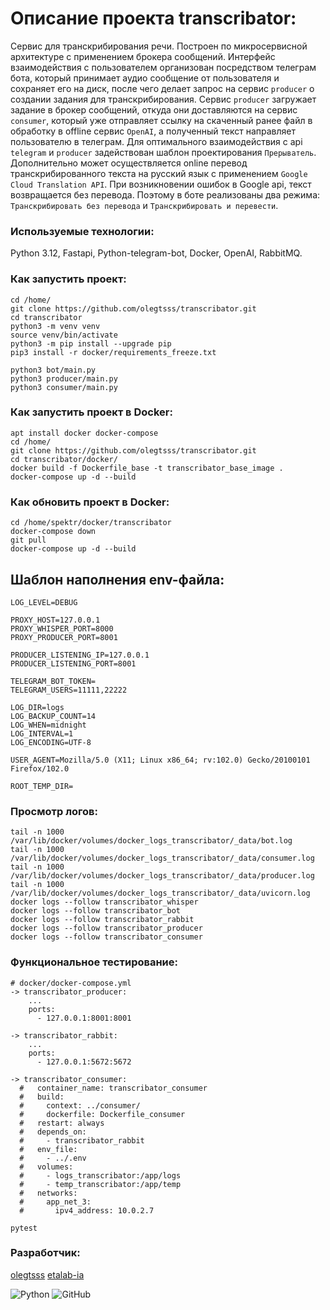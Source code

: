 # Описание проекта transcribator:
Сервис для транскрибирования речи. Построен по микросервисной архитектуре c применением брокера сообщений. Интерфейс взаимодействия с пользователем организован посредством телеграм бота, который принимает аудио сообщение от пользователя и сохраняет его на диск, после чего делает запрос на сервис `producer` о создании задания для транскрибирования. Сервис `producer` загружает задание в брокер сообщений, откуда они доставляются на сервис `consumer`, который уже отправляет ссылку на скаченный ранее файл в обработку в offline сервис `OpenAI`, а полученный текст направляет пользователю в телеграм. Для оптимального взаимодействия с api `telegram` и `producer` задействован шаблон проектирования `Прерыватель`. Дополнительно может осуществляется online перевод транскрибированного текста на русский язык с применением `Google Cloud Translation API`. При возникновении ошибок в Google api, текст возвращается без перевода. Поэтому в боте реализованы два режима: `Транскрибировать без перевода` и `Транскрибировать и перевести`.

### Используемые технологии:

Python 3.12, Fastapi, Python-telegram-bot, Docker, OpenAI, RabbitMQ.

### Как запустить проект:

```
cd /home/
git clone https://github.com/olegtsss/transcribator.git
cd transcribator
python3 -m venv venv
source venv/bin/activate
python3 -m pip install --upgrade pip
pip3 install -r docker/requirements_freeze.txt

python3 bot/main.py
python3 producer/main.py
python3 consumer/main.py
```

### Как запустить проект в Docker:

```
apt install docker docker-compose
cd /home/
git clone https://github.com/olegtsss/transcribator.git
cd transcribator/docker/
docker build -f Dockerfile_base -t transcribator_base_image .
docker-compose up -d --build
```

### Как обновить проект в Docker:

```
cd /home/spektr/docker/transcribator
docker-compose down
git pull
docker-compose up -d --build
```

## Шаблон наполнения env-файла:

```
LOG_LEVEL=DEBUG

PROXY_HOST=127.0.0.1
PROXY_WHISPER_PORT=8000
PROXY_PRODUCER_PORT=8001

PRODUCER_LISTENING_IP=127.0.0.1
PRODUCER_LISTENING_PORT=8001

TELEGRAM_BOT_TOKEN=
TELEGRAM_USERS=11111,22222

LOG_DIR=logs
LOG_BACKUP_COUNT=14
LOG_WHEN=midnight
LOG_INTERVAL=1
LOG_ENCODING=UTF-8

USER_AGENT=Mozilla/5.0 (X11; Linux x86_64; rv:102.0) Gecko/20100101 Firefox/102.0

ROOT_TEMP_DIR=
```

### Просмотр логов:

```
tail -n 1000 /var/lib/docker/volumes/docker_logs_transcribator/_data/bot.log
tail -n 1000 /var/lib/docker/volumes/docker_logs_transcribator/_data/consumer.log
tail -n 1000 /var/lib/docker/volumes/docker_logs_transcribator/_data/producer.log
tail -n 1000 /var/lib/docker/volumes/docker_logs_transcribator/_data/uvicorn.log
docker logs --follow transcribator_whisper
docker logs --follow transcribator_bot
docker logs --follow transcribator_rabbit
docker logs --follow transcribator_producer
docker logs --follow transcribator_consumer
```

### Функциональное тестирование:

```
# docker/docker-compose.yml
-> transcribator_producer:
    ...
    ports:
      - 127.0.0.1:8001:8001

-> transcribator_rabbit:
    ...
    ports:
      - 127.0.0.1:5672:5672

-> transcribator_consumer:
  #   container_name: transcribator_consumer
  #   build:
  #     context: ../consumer/
  #     dockerfile: Dockerfile_consumer
  #   restart: always
  #   depends_on:
  #     - transcribator_rabbit
  #   env_file:
  #     - ../.env
  #   volumes:
  #     - logs_transcribator:/app/logs
  #     - temp_transcribator:/app/temp
  #   networks:
  #     app_net_3:
  #       ipv4_address: 10.0.2.7

pytest
```

### Разработчик:
[olegtsss](https://github.com/olegtsss)
[etalab-ia](https://github.com/etalab-ia/faster-whisper-server)

![Python](https://img.shields.io/badge/python-3670A0?style=for-the-badge&logo=python&logoColor=ffdd54)
![GitHub](https://img.shields.io/badge/github-%23121011.svg?style=for-the-badge&logo=github&logoColor=whte)
